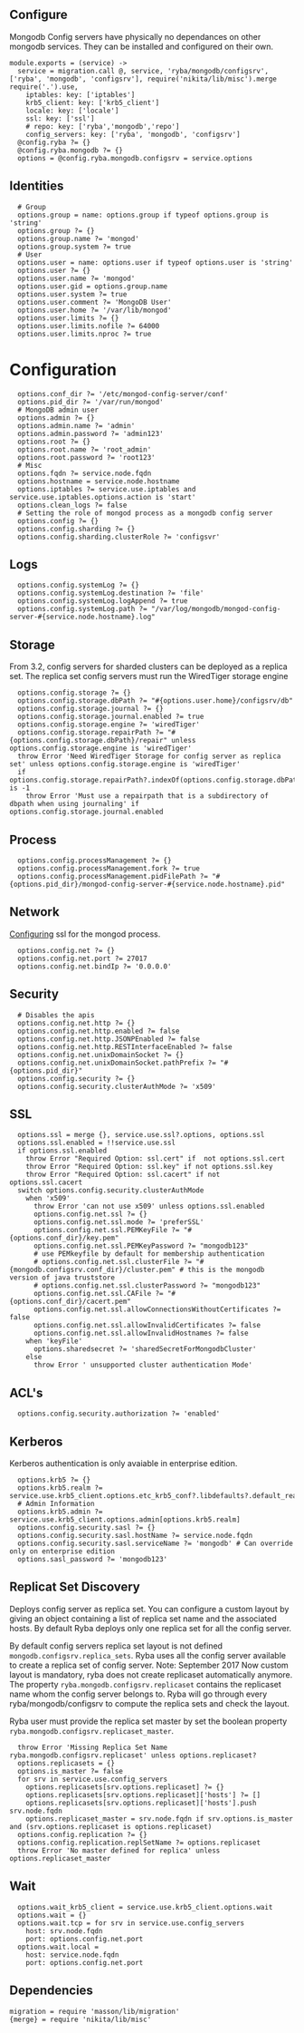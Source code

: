 
## Configure
Mongodb Config servers have physically no dependances on other mongodb services.
They can be installed and configured on their own.


    module.exports = (service) ->
      service = migration.call @, service, 'ryba/mongodb/configsrv', ['ryba', 'mongodb', 'configsrv'], require('nikita/lib/misc').merge require('.').use,
        iptables: key: ['iptables']
        krb5_client: key: ['krb5_client']
        locale: key: ['locale']
        ssl: key: ['ssl']
        # repo: key: ['ryba','mongodb','repo']
        config_servers: key: ['ryba', 'mongodb', 'configsrv']
      @config.ryba ?= {}
      @config.ryba.mongodb ?= {}
      options = @config.ryba.mongodb.configsrv = service.options

## Identities

      # Group
      options.group = name: options.group if typeof options.group is 'string'
      options.group ?= {}
      options.group.name ?= 'mongod'
      options.group.system ?= true
      # User
      options.user = name: options.user if typeof options.user is 'string'
      options.user ?= {}
      options.user.name ?= 'mongod'
      options.user.gid = options.group.name
      options.user.system ?= true
      options.user.comment ?= 'MongoDB User'
      options.user.home ?= '/var/lib/mongod'
      options.user.limits ?= {}
      options.user.limits.nofile ?= 64000
      options.user.limits.nproc ?= true

# Configuration

      options.conf_dir ?= '/etc/mongod-config-server/conf'
      options.pid_dir ?= '/var/run/mongod'
      # MongoDB admin user
      options.admin ?= {}
      options.admin.name ?= 'admin'
      options.admin.password ?= 'admin123'
      options.root ?= {}
      options.root.name ?= 'root_admin'
      options.root.password ?= 'root123'
      # Misc
      options.fqdn ?= service.node.fqdn
      options.hostname = service.node.hostname
      options.iptables ?= service.use.iptables and service.use.iptables.options.action is 'start'
      options.clean_logs ?= false
      # Setting the role of mongod process as a mongodb config server
      options.config ?= {}
      options.config.sharding ?= {}
      options.config.sharding.clusterRole ?= 'configsvr'

## Logs

      options.config.systemLog ?= {}
      options.config.systemLog.destination ?= 'file'
      options.config.systemLog.logAppend ?= true
      options.config.systemLog.path ?= "/var/log/mongodb/mongod-config-server-#{service.node.hostname}.log"

## Storage

From 3.2, config servers for sharded clusters can be deployed as a replica set.
The replica set config servers must run the WiredTiger storage engine

      options.config.storage ?= {}
      options.config.storage.dbPath ?= "#{options.user.home}/configsrv/db"
      options.config.storage.journal ?= {}
      options.config.storage.journal.enabled ?= true
      options.config.storage.engine ?= 'wiredTiger'
      options.config.storage.repairPath ?= "#{options.config.storage.dbPath}/repair" unless options.config.storage.engine is 'wiredTiger'
      throw Error 'Need WiredTiger Storage for config server as replica set' unless options.config.storage.engine is 'wiredTiger'
      if options.config.storage.repairPath?.indexOf(options.config.storage.dbPath) is -1
        throw Error 'Must use a repairpath that is a subdirectory of dbpath when using journaling' if options.config.storage.journal.enabled

## Process

      options.config.processManagement ?= {}
      options.config.processManagement.fork ?= true
      options.config.processManagement.pidFilePath ?= "#{options.pid_dir}/mongod-config-server-#{service.node.hostname}.pid"

## Network

[Configuring][mongod-ssl] ssl for the mongod process.

      options.config.net ?= {}
      options.config.net.port ?= 27017
      options.config.net.bindIp ?= '0.0.0.0'

## Security

      # Disables the apis
      options.config.net.http ?= {}
      options.config.net.http.enabled ?= false
      options.config.net.http.JSONPEnabled ?= false
      options.config.net.http.RESTInterfaceEnabled ?= false
      options.config.net.unixDomainSocket ?= {}
      options.config.net.unixDomainSocket.pathPrefix ?= "#{options.pid_dir}"
      options.config.security ?= {}
      options.config.security.clusterAuthMode ?= 'x509'

## SSL

      options.ssl = merge {}, service.use.ssl?.options, options.ssl
      options.ssl.enabled = !!service.use.ssl
      if options.ssl.enabled
        throw Error "Required Option: ssl.cert" if  not options.ssl.cert
        throw Error "Required Option: ssl.key" if not options.ssl.key
        throw Error "Required Option: ssl.cacert" if not options.ssl.cacert
      switch options.config.security.clusterAuthMode
        when 'x509'
          throw Error 'can not use x509' unless options.ssl.enabled
          options.config.net.ssl ?= {}
          options.config.net.ssl.mode ?= 'preferSSL'
          options.config.net.ssl.PEMKeyFile ?= "#{options.conf_dir}/key.pem"
          options.config.net.ssl.PEMKeyPassword ?= "mongodb123"
          # use PEMkeyfile by default for membership authentication
          # options.config.net.ssl.clusterFile ?= "#{mongodb.configsrv.conf_dir}/cluster.pem" # this is the mongodb version of java truststore
          # options.config.net.ssl.clusterPassword ?= "mongodb123"
          options.config.net.ssl.CAFile ?= "#{options.conf_dir}/cacert.pem"
          options.config.net.ssl.allowConnectionsWithoutCertificates ?= false
          options.config.net.ssl.allowInvalidCertificates ?= false
          options.config.net.ssl.allowInvalidHostnames ?= false
        when 'keyFile'
          options.sharedsecret ?= 'sharedSecretForMongodbCluster'
        else
          throw Error ' unsupported cluster authentication Mode'

## ACL's

      options.config.security.authorization ?= 'enabled'

## Kerberos
Kerberos authentication is only avaiable in enterprise edition.

      options.krb5 ?= {}
      options.krb5.realm ?= service.use.krb5_client.options.etc_krb5_conf?.libdefaults?.default_realm
      # Admin Information
      options.krb5.admin ?= service.use.krb5_client.options.admin[options.krb5.realm]
      options.config.security.sasl ?= {}
      options.config.security.sasl.hostName ?= service.node.fqdn
      options.config.security.sasl.serviceName ?= 'mongodb' # Can override only on enterprise edition
      options.sasl_password ?= 'mongodb123'

## Replicat Set Discovery
Deploys config server as replica set. You can configure a custom layout by giving
an object containing a list of replica set name and the associated hosts.
By default Ryba deploys only one replica set for all the config server.

By default config servers replica set layout is not defined `mongodb.configsrv.replica_sets`.
Ryba uses all the config server available to create a replica set of config server.
Note: September 2017
Now custom layout is mandatory, ryba does not create replicaset automatically anymore.
The property `ryba.mongodb.configsrv.replicaset` contains the replicaset name whom the config server belongs to.
Ryba will go through every ryba/mongodb/configsrv to compute the replica sets and check the layout.

Ryba user must provide the replica set master by set the boolean property `ryba.mongodb.configsrv.replicaset_master`.

      throw Error 'Missing Replica Set Name ryba.mongodb.configsrv.replicaset' unless options.replicaset?
      options.replicasets = {}
      options.is_master ?= false
      for srv in service.use.config_servers
        options.replicasets[srv.options.replicaset] ?= {}
        options.replicasets[srv.options.replicaset]['hosts'] ?= []
        options.replicasets[srv.options.replicaset]['hosts'].push srv.node.fqdn
        options.replicaset_master = srv.node.fqdn if srv.options.is_master and (srv.options.replicaset is options.replicaset)
      options.config.replication ?= {}
      options.config.replication.replSetName ?= options.replicaset
      throw Error 'No master defined for replica' unless options.replicaset_master

## Wait

      options.wait_krb5_client = service.use.krb5_client.options.wait
      options.wait = {}
      options.wait.tcp = for srv in service.use.config_servers
        host: srv.node.fqdn
        port: options.config.net.port
      options.wait.local =
        host: service.node.fqdn
        port: options.config.net.port

## Dependencies

    migration = require 'masson/lib/migration'
    {merge} = require 'nikita/lib/misc'


[mongod-ssl]:(https://docs.mongodb.org/manual/reference/configuration-options/#net.ssl.mode)
